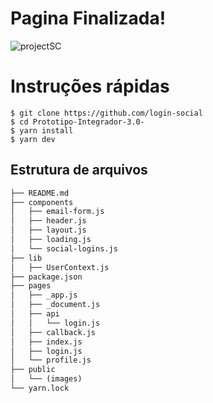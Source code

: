 # Pagina Finalizada!
![projectSC](https://user-images.githubusercontent.com/60524381/201488843-3ef059d6-9c0b-4bf8-9e26-8793791d2e6f.jpg)


# Instruções rápidas
```
$ git clone https://github.com/login-social
$ cd Prototipo-Integrador-3.0-
$ yarn install
$ yarn dev
```
## Estrutura de arquivos
```txt
├── README.md
├── components
│   ├── email-form.js
│   ├── header.js
│   ├── layout.js
│   ├── loading.js
│   └── social-logins.js
├── lib
│   ├── UserContext.js
├── package.json
├── pages
│   ├── _app.js
│   ├── _document.js
│   ├── api
│   │   └── login.js
│   ├── callback.js
│   ├── index.js
│   ├── login.js
│   └── profile.js
├── public
│   └── (images)
└── yarn.lock
